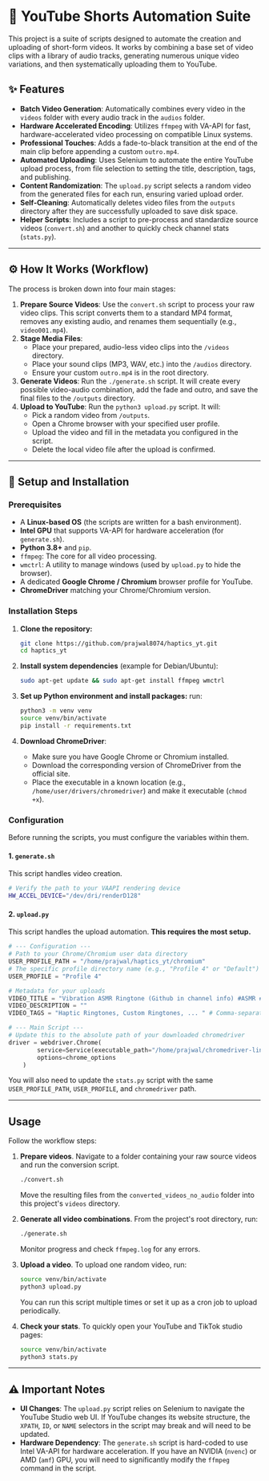# 🤖 YouTube Shorts Automation Suite

This project is a suite of scripts designed to automate the creation and uploading of short-form videos. It works by combining a base set of video clips with a library of audio tracks, generating numerous unique video variations, and then systematically uploading them to YouTube.

## ✨ Features

-   **Batch Video Generation**: Automatically combines every video in the `videos` folder with every audio track in the `audios` folder.
-   **Hardware Accelerated Encoding**: Utilizes `ffmpeg` with VA-API for fast, hardware-accelerated video processing on compatible Linux systems.
-   **Professional Touches**: Adds a fade-to-black transition at the end of the main clip before appending a custom `outro.mp4`.
-   **Automated Uploading**: Uses Selenium to automate the entire YouTube upload process, from file selection to setting the title, description, tags, and publishing.
-   **Content Randomization**: The `upload.py` script selects a random video from the generated files for each run, ensuring varied upload order.
-   **Self-Cleaning**: Automatically deletes video files from the `outputs` directory after they are successfully uploaded to save disk space.
-   **Helper Scripts**: Includes a script to pre-process and standardize source videos (`convert.sh`) and another to quickly check channel stats (`stats.py`).

***

## ⚙️ How It Works (Workflow)

The process is broken down into four main stages:

1.  **Prepare Source Videos**: Use the `convert.sh` script to process your raw video clips. This script converts them to a standard MP4 format, removes any existing audio, and renames them sequentially (e.g., `video001.mp4`).
2.  **Stage Media Files**:
    * Place your prepared, audio-less video clips into the `/videos` directory.
    * Place your sound clips (MP3, WAV, etc.) into the `/audios` directory.
    * Ensure your custom `outro.mp4` is in the root directory.
3.  **Generate Videos**: Run the `./generate.sh` script. It will create every possible video-audio combination, add the fade and outro, and save the final files to the `/outputs` directory.
4.  **Upload to YouTube**: Run the `python3 upload.py` script. It will:
    * Pick a random video from `/outputs`.
    * Open a Chrome browser with your specified user profile.
    * Upload the video and fill in the metadata you configured in the script.
    * Delete the local video file after the upload is confirmed.

***

## 🚀 Setup and Installation

### Prerequisites

-   A **Linux-based OS** (the scripts are written for a bash environment).
-   **Intel GPU** that supports VA-API for hardware acceleration (for `generate.sh`).
-   **Python 3.8+** and `pip`.
-   `ffmpeg`: The core for all video processing.
-   `wmctrl`: A utility to manage windows (used by `upload.py` to hide the browser).
-   A dedicated **Google Chrome / Chromium** browser profile for YouTube.
-   **ChromeDriver** matching your Chrome/Chromium version.

### Installation Steps

1.  **Clone the repository:**
    ```bash
    git clone https://github.com/prajwal8074/haptics_yt.git
    cd haptics_yt
    ```

2.  **Install system dependencies** (example for Debian/Ubuntu):
    ```bash
    sudo apt-get update && sudo apt-get install ffmpeg wmctrl
    ```

3.  **Set up Python environment and install packages:**
    run:
    ```bash
    python3 -m venv venv
    source venv/bin/activate
    pip install -r requirements.txt
    ```

4.  **Download ChromeDriver**:
    * Make sure you have Google Chrome or Chromium installed.
    * Download the corresponding version of ChromeDriver from the official site.
    * Place the executable in a known location (e.g., `/home/user/drivers/chromedriver`) and make it executable (`chmod +x`).

### Configuration

Before running the scripts, you must configure the variables within them.

#### 1. `generate.sh`
This script handles video creation.
```bash
# Verify the path to your VAAPI rendering device
HW_ACCEL_DEVICE="/dev/dri/renderD128"
```

#### 2. `upload.py`
This script handles the upload automation. **This requires the most setup.**
```python
# --- Configuration ---
# Path to your Chrome/Chromium user data directory
USER_PROFILE_PATH = "/home/prajwal/haptics_yt/chromium"
# The specific profile directory name (e.g., "Profile 4" or "Default")
USER_PROFILE = "Profile 4"

# Metadata for your uploads
VIDEO_TITLE = "Vibration ASMR Ringtone (Github in channel info) #ASMR #Ringtones"
VIDEO_DESCRIPTION = ""
VIDEO_TAGS = "Haptic Ringtones, Custom Ringtones, ... " # Comma-separated tags

# --- Main Script ---
# Update this to the absolute path of your downloaded chromedriver
driver = webdriver.Chrome(
        service=Service(executable_path="/home/prajwal/chromedriver-linux64/chromedriver"),
        options=chrome_options
    )
```
You will also need to update the `stats.py` script with the same `USER_PROFILE_PATH`, `USER_PROFILE`, and `chromedriver` path.

***

## Usage

Follow the workflow steps:

1.  **Prepare videos**. Navigate to a folder containing your raw source videos and run the conversion script.
    ```bash
    ./convert.sh
    ```
    Move the resulting files from the `converted_videos_no_audio` folder into this project's `videos` directory.

2.  **Generate all video combinations**. From the project's root directory, run:
    ```bash
    ./generate.sh
    ```
    Monitor progress and check `ffmpeg.log` for any errors.

3.  **Upload a video**. To upload one random video, run:
    ```bash
    source venv/bin/activate
    python3 upload.py
    ```
    You can run this script multiple times or set it up as a cron job to upload periodically.

4.  **Check your stats**. To quickly open your YouTube and TikTok studio pages:
    ```bash
    source venv/bin/activate
    python3 stats.py
    ```

***

## ⚠️ Important Notes

-   **UI Changes**: The `upload.py` script relies on Selenium to navigate the YouTube Studio web UI. If YouTube changes its website structure, the `XPATH`, `ID`, or `NAME` selectors in the script may break and will need to be updated.
-   **Hardware Dependency**: The `generate.sh` script is hard-coded to use Intel VA-API for hardware acceleration. If you have an NVIDIA (`nvenc`) or AMD (`amf`) GPU, you will need to significantly modify the `ffmpeg` command in the script.

